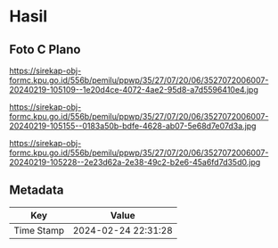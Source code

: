 # Hasil

## Foto C Plano

https://sirekap-obj-formc.kpu.go.id/556b/pemilu/ppwp/35/27/07/20/06/3527072006007-20240219-105109--1e20d4ce-4072-4ae2-95d8-a7d5596410e4.jpg

https://sirekap-obj-formc.kpu.go.id/556b/pemilu/ppwp/35/27/07/20/06/3527072006007-20240219-105155--0183a50b-bdfe-4628-ab07-5e68d7e07d3a.jpg

https://sirekap-obj-formc.kpu.go.id/556b/pemilu/ppwp/35/27/07/20/06/3527072006007-20240219-105228--2e23d62a-2e38-49c2-b2e6-45a6fd7d35d0.jpg


## Metadata

| Key        | Value               |
| ---------- | ------------------- |
| Time Stamp | 2024-02-24 22:31:28 |



